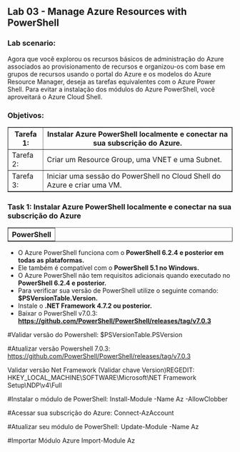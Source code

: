 <h2>Lab 03 - Manage Azure Resources with PowerShell</h2> 

<h3>Lab scenario:</h3> 

Agora que você explorou os recursos básicos de administração do Azure associados ao provisionamento de recursos e organizou-os com base em grupos de recursos usando o portal do Azure e os modelos do Azure Resource Manager, deseja as tarefas equivalentes com o Azure Power Shell. Para evitar a instalação dos módulos do Azure PowerShell, você aproveitará o Azure Cloud Shell. 

<h3>Objetivos:</h3> 

<table border="1">    
  <tr>
    <th colspan="1">Tarefa 1:</th>  	              
    <th colspan="2">Instalar Azure PowerShell localmente e conectar na sua subscrição do Azure.</th>
  </tr>
<td>Tarefa 2:</td>
    <td>Criar um Resource Group, uma VNET e uma Subnet.</td>
  </tr>
  <tr>
    <td>Tarefa 3:</td>
    <td>Iniciar uma sessão do PowerShell no Cloud Shell do Azure e criar uma VM.</td>
  </tr>
 </table>
 
 <h3>Task 1:	Instalar Azure PowerShell localmente e conectar na sua subscrição do Azure</h3>

<table border="1">    
  <tr>
    <th colspan="1">PowerShell</th> 
</table>

- O Azure PowerShell funciona com o <b>PowerShell 6.2.4 e posterior em todas as plataformas.</b> 
- Ele também é compatível com o <b>PowerShell 5.1 no Windows.</b> 
- O Azure PowerShell não tem requisitos adicionais quando executado no <b>PowerShell 6.2.4 e posterior.</b>
- Para verificar sua versão de PowerShell utilize o seguinte comando: <b>$PSVersionTable.Version.</b>
- Instale o <b>.NET Framework 4.7.2 ou posterior.</b>
- Baixar o PowerShell v7.0.3: <b>https://github.com/PowerShell/PowerShell/releases/tag/v7.0.3</b>

#Validar versão do Powershell:
$PSVersionTable.PSVersion

#Atualizar versão Powershell 7.0.3:
https://github.com/PowerShell/PowerShell/releases/tag/v7.0.3

Validar versão Net Framework (Validar chave Version)REGEDIT:
HKEY_LOCAL_MACHINE\SOFTWARE\Microsoft\NET Framework Setup\NDP\v4\Full

#Instalar o módulo de PowerShell:
Install-Module -Name Az -AllowClobber

#Acessar sua subscrição do Azure:
Connect-AzAccount

#Atualizar seu módulo de PowerShell:
Update-Module -Name Az

#Importar Módulo Azure
Import-Module Az



 
